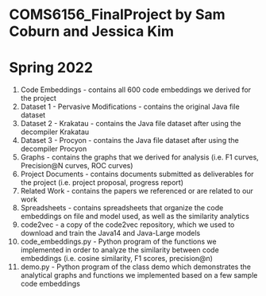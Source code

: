 # COMS6156_FinalProject by Sam Coburn and Jessica Kim
# Spring 2022

1. Code Embeddings - contains all 600 code embeddings we derived for the project
2. Dataset 1 - Pervasive Modifications - contains the original Java file dataset
3. Dataset 2 - Krakatau - contains the Java file dataset after using the decompiler Krakatau
4. Dataset 3 - Procyon - contains the Java file dataset after using the decompiler Procyon
5. Graphs - contains the graphs that we derived for analysis (i.e. F1 curves, Precision@N curves, ROC curves)
6. Project Documents - contains documents submitted as deliverables for the project (i.e. project proposal, progress report)
7. Related Work - contains the papers we referenced or are related to our work
8. Spreadsheets - contains spreadsheets that organize the code embeddings on file and model used, as well as the similarity analytics
9. code2vec - a copy of the code2vec repository, which we used to download and train the Java14 and Java-Large models
10. code_embeddings.py - Python program of the functions we implemented in order to analyze the similarity between code embeddings (i.e. cosine similarity, F1 scores, precision@n)
11. demo.py - Python program of the class demo which demonstrates the analytical graphs and functions we implemented based on a few sample code embeddings
